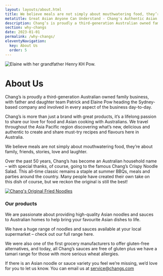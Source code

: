```yaml
---
layout: layouts/about.html
title: We believe meals are not simply about mouthwatering food, they’re about family, friends, stories, love and laughter.
metatitle: Great Asian Anyone Can Understand - Chang's Authentic Asian Cooking
description: Chang’s is proudly a third-generation Australian owned family business, with father and daughter team Patrick and Elaine Pow heading the Sydney-based company and involved in every aspect of the business day-to-day.
section: why-changs
date: 2023-01-01
permalink: /why-changs/
eleventyNavigation:
  key: About Us
  order: 5
---
```



<div class="grid-2-columns-5x7">
<div class="about-left">
<img src="https://www.changs.com/uploads/images/assets/polaroid.jpg" alt="Elaine with her grandfather Henry KH Pow." title="Elaine with her grandfather Henry KH Pow.">
</div>
<div class="about-right">
<h1>About Us</h1>
<p>Chang’s is proudly a third-generation Australian owned family business, with father and daughter team Patrick and Elaine Pow heading the Sydney-based company and involved in every aspect of the business day-to-day.</p>
<p>Chang’s is more than just a brand with great products, it’s a lifelong passion to share our love for food and Asian cooking with Australians. We travel throughout the Asia Pacific region discovering what’s new, delicious and authentic to create and share must-try recipes and flavours here in Australia.</p>
<p>We believe meals are not simply about mouthwatering food, they’re about family, friends, stories, love and laughter.</p>
<p>Over the past 50 years, Chang’s has become an Australian household name – with special thanks, of course, going to the famous Chang’s Crispy Noodle Salad. This all-time classic remains a staple at summer BBQs, meals and parties around the country. Many people have created their own take on this dish of course, but we reckon the original is still the best!</p>
</div>
</div>
<div class="grid-2-columns-5x7">
<div class="about-left">
<div class="aboutimageone"> <a href="/products"><img src="https://www.changs.com/uploads/images/assets/190829-Original-Fried-Noodles.jpg" alt="Chang's Original Fried Noodles" title="Chang's Original Fried Noodles"></a> </div>
</div>
<div class="about-right">
<h3>Our products</h3>
<p>We are passionate about providing high-quality Asian noodles and sauces to Australian homes to help bring your favourite Asian dishes to life.</p>
<p>We have a huge range of noodles and sauces available at your local supermarket – check out our full range here.</p>
<p>We were also one of the first grocery manufacturers to offer gluten-free alternatives, and today, all Chang’s sauces are free of gluten plus we have a tamari range for those with more serious wheat allergies. &nbsp;</p>
<p>If there is an Asian noodle or sauce variety you feel we’re missing, we’d love for you to let us know. You can email us at <a href="mailto:service@changs.com">service@changs.com</a></p>
</div>
</div>



